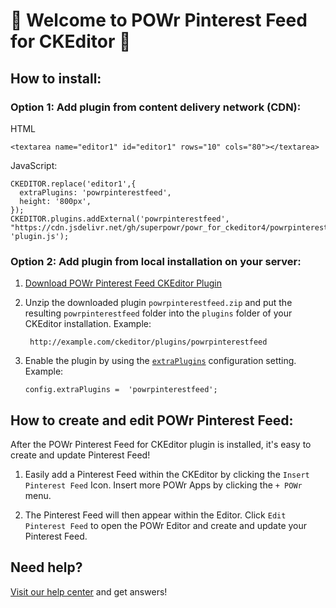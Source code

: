 # 🎉 Welcome to POWr Pinterest Feed for CKEditor 🎉

## How to install:

### Option 1: Add plugin from content delivery network (CDN):
HTML

    <textarea name="editor1" id="editor1" rows="10" cols="80"></textarea>

JavaScript:

    CKEDITOR.replace('editor1',{
      extraPlugins: 'powrpinterestfeed',
      height: '800px',
    });
    CKEDITOR.plugins.addExternal('powrpinterestfeed', "https://cdn.jsdelivr.net/gh/superpowr/powr_for_ckeditor4/powrpinterestfeed/", 'plugin.js');

### Option 2: Add plugin from local installation on your server:
1.  [Download POWr Pinterest Feed CKEditor Plugin](https://cdn.jsdelivr.net/gh/superpowr/powr_for_ckeditor4/powrpinterestfeed/powrpinterestfeed.zip)
2. Unzip the downloaded plugin  `powrpinterestfeed.zip`  and put the resulting `powrpinterestfeed` folder into the  `plugins`  folder of your CKEditor installation. Example:

	    http://example.com/ckeditor/plugins/powrpinterestfeed

3.  Enable the plugin by using the  [`extraPlugins`](https://ckeditor.com/docs/ckeditor4/latest/api/CKEDITOR_config.html#cfg-extraPlugins)  configuration setting. Example:

	    config.extraPlugins =  'powrpinterestfeed';



## How to create and edit POWr Pinterest Feed:

After the POWr Pinterest Feed for CKEditor plugin is installed, it's easy to create and update Pinterest Feed!

1. Easily add a Pinterest Feed within the CKEditor by clicking the `Insert Pinterest Feed` Icon. Insert more POWr Apps by clicking the `+ POWr` menu.

2. The Pinterest Feed will then appear within the Editor. Click `Edit Pinterest Feed` to open the POWr Editor and create and update your Pinterest Feed.

## Need help?
[Visit our help center](https://www.powr.io/knowledge-base) and get answers!
